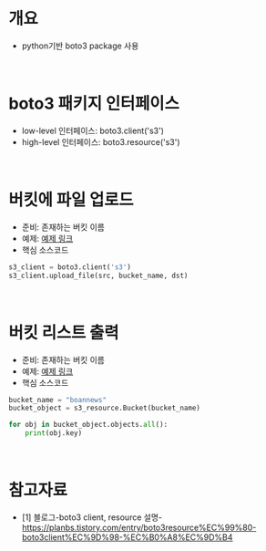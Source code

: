 # 개요
* python기반 boto3 package 사용

<br>

# boto3 패키지 인터페이스
* low-level 인터페이스: boto3.client('s3')
* high-level 인터페이스: boto3.resource('s3')

<br>

# 버킷에 파일 업로드
* 준비: 존재하는 버킷 이름
* 예제: [예제 링크](s3_upload.py)
* 핵심 소스코드
 
```python
s3_client = boto3.client('s3')
s3_client.upload_file(src, bucket_name, dst)
```

<br>

# 버킷 리스트 출력
* 준비: 존재하는 버킷 이름
* 예제: [예제 링크](s3_upload.py)
* 핵심 소스코드

```python
bucket_name = "boannews"
bucket_object = s3_resource.Bucket(bucket_name)

for obj in bucket_object.objects.all():
    print(obj.key)
```

<br>

# 참고자료
* [1] 블로그-boto3 client, resource 설명- https://planbs.tistory.com/entry/boto3resource%EC%99%80-boto3client%EC%9D%98-%EC%B0%A8%EC%9D%B4